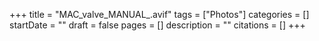 +++
title = "MAC_valve_MANUAL_.avif"
tags = ["Photos"]
categories = []
startDate = ""
draft = false
pages = []
description = ""
citations = []
+++
